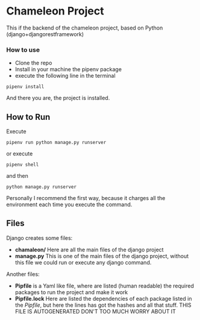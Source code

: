 # Chameleon Project

This if the backend of the chameleon project, based on Python (django+djangorestframework)

### How to use

* Clone the repo
* Install in your machine the pipenv package
* execute the following line in the terminal
~~~
pipenv install
~~~
   
And there you are, the project is installed.

## How to Run

Execute 
~~~
pipenv run python manage.py runserver
~~~

or execute
~~~
pipenv shell
~~~
and then 
~~~
python manage.py runserver
~~~

Personally I recommend the first way, because it charges all the environment each time you execute the command.


## Files

Django creates some files:
* **chamaleon/** Here are all the main files of the django project
* **manage.py** This is one of the main files of the django project, without this file we could run or execute any django command.

Another files:
* **Pipfile** is a Yaml like file, where are listed (human readable) the required packages to run the project and make it work
* **Pipfile.lock** Here are listed the dependencies of each package listed in the *Pipfile*, but here the lines has got the hashes and all that stuff. THIS FILE IS AUTOGENERATED DON'T TOO MUCH WORRY ABOUT IT
